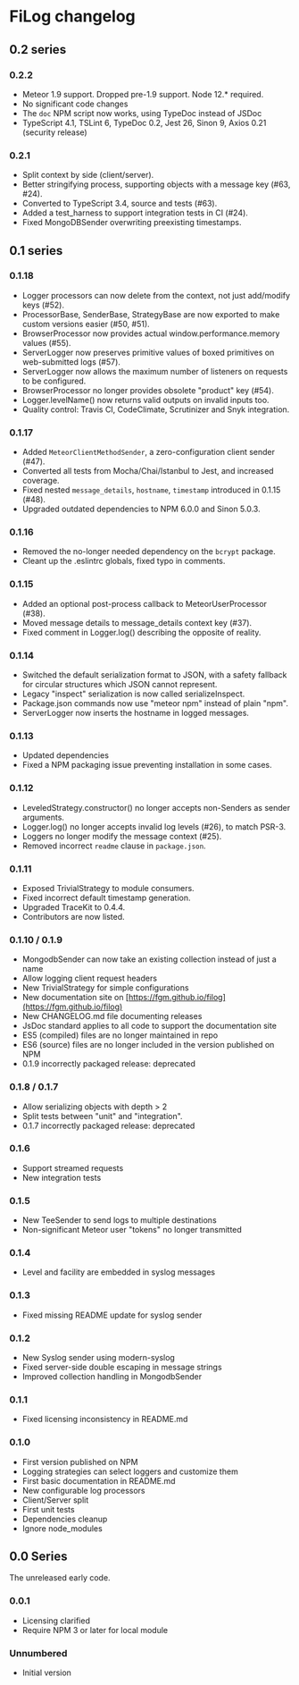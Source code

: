 # FiLog changelog

## 0.2 series
### 0.2.2

* Meteor 1.9 support. Dropped pre-1.9 support. Node 12.* required.
* No significant code changes
* The `doc` NPM script now works, using TypeDoc instead of JSDoc  
* TypeScript 4.1, TSLint 6, TypeDoc 0.2, Jest 26, Sinon 9, Axios 0.21 (security release)

### 0.2.1

* Split context by side (client/server).
* Better stringifying process, supporting objects with a message key (#63, #24).
* Converted to TypeScript 3.4, source and tests (#63).
* Added a test_harness to support integration tests in CI (#24).
* Fixed MongoDBSender overwriting preexisting timestamps.

## 0.1 series

### 0.1.18

* Logger processors can now delete from the context, not just add/modify keys (#52).
* ProcessorBase, SenderBase, StrategyBase are now exported to make custom versions easier (#50, #51).
* BrowserProcessor now provides actual window.performance.memory values (#55).
* ServerLogger now preserves primitive values of boxed primitives on web-submitted logs (#57).
* ServerLogger now allows the maximum number of listeners on requests to be configured.
* BrowserProcessor no longer provides obsolete "product" key (#54).
* Logger.levelName() now returns valid outputs on invalid inputs too.
* Quality control: Travis CI, CodeClimate, Scrutinizer and Snyk integration.

### 0.1.17

* Added `MeteorClientMethodSender`, a zero-configuration client sender (#47).
* Converted all tests from Mocha/Chai/Istanbul to Jest, and increased coverage.
* Fixed nested `message_details`, `hostname`, `timestamp` introduced in 0.1.15 (#48).
* Upgraded outdated dependencies to NPM 6.0.0 and Sinon 5.0.3.

### 0.1.16

* Removed the no-longer needed dependency on the `bcrypt` package.
* Cleant up the .eslintrc globals, fixed typo in comments.

### 0.1.15

* Added an optional post-process callback to MeteorUserProcessor (#38).
* Moved message details to message_details context key (#37).
* Fixed comment in Logger.log() describing the opposite of reality.

### 0.1.14

* Switched the default serialization format to JSON, with a safety fallback for
  circular structures which JSON cannot represent.
* Legacy "inspect" serialization is now called serializeInspect.
* Package.json commands now use "meteor npm" instead of plain "npm".
* ServerLogger now inserts the hostname in logged messages.

### 0.1.13

* Updated dependencies
* Fixed a NPM packaging issue preventing installation in some cases.

### 0.1.12

* LeveledStrategy.constructor() no longer accepts non-Senders as sender arguments.
* Logger.log() no longer accepts invalid log levels (#26), to match PSR-3.
* Loggers no longer modify the message context (#25).
* Removed incorrect `readme` clause in `package.json`.

### 0.1.11

* Exposed TrivialStrategy to module consumers.
* Fixed incorrect default timestamp generation.
* Upgraded TraceKit to 0.4.4.
* Contributors are now listed.

### 0.1.10 / 0.1.9

* MongodbSender can now take an existing collection instead of just a name
* Allow logging client request headers
* New TrivialStrategy for simple configurations
* New documentation site on [https://fgm.github.io/filog](https://fgm.github.io/filog)
* New CHANGELOG.md file documenting releases
* JsDoc standard applies to all code to support the documentation site
* ES5 (compiled) files are no longer maintained in repo
* ES6 (source) files are no longer included in the version published on NPM
* 0.1.9 incorrectly packaged release: deprecated

### 0.1.8 / 0.1.7

* Allow serializing objects with depth > 2
* Split tests between "unit" and "integration".
* 0.1.7 incorrectly packaged release: deprecated

### 0.1.6

* Support streamed requests
* New integration tests

### 0.1.5

* New TeeSender to send logs to multiple destinations
* Non-significant Meteor user "tokens" no longer transmitted

### 0.1.4

* Level and facility are embedded in syslog messages

### 0.1.3

* Fixed missing README update for syslog sender

### 0.1.2

* New Syslog sender using modern-syslog
* Fixed server-side double escaping in message strings
* Improved collection handling in MongodbSender

### 0.1.1

* Fixed licensing inconsistency in README.md

### 0.1.0

* First version published on NPM
* Logging strategies can select loggers and customize them
* First basic documentation in README.md
* New configurable log processors
* Client/Server split
* First unit tests
* Dependencies cleanup
* Ignore node_modules


## 0.0 Series

The unreleased early code.
 
### 0.0.1

* Licensing clarified
* Require NPM 3 or later for local module

### Unnumbered

* Initial version

